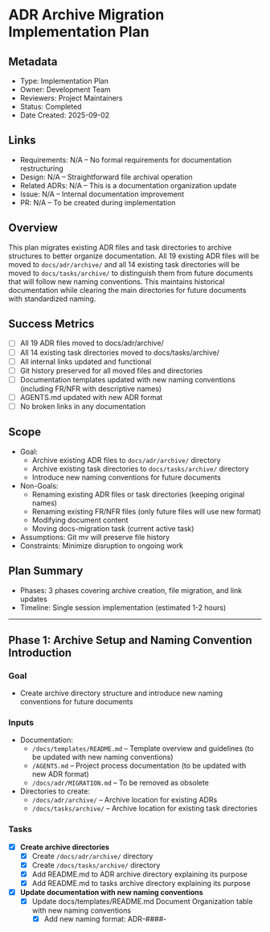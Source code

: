 # ADR Archive Migration Implementation Plan

## Metadata

- Type: Implementation Plan
- Owner: Development Team
- Reviewers: Project Maintainers
- Status: Completed
  <!-- Not Started: Planning complete, awaiting start | Phase X In Progress: Actively working | Blocked: External dependency | Under Review: Implementation complete | Completed: All phases done and verified -->
- Date Created: 2025-09-02

## Links

<!-- Internal project artifacts only. For external resources, see External References section -->

- Requirements: N/A – No formal requirements for documentation restructuring
- Design: N/A – Straightforward file archival operation
- Related ADRs: N/A – This is a documentation organization update
- Issue: N/A – Internal documentation improvement
- PR: N/A – To be created during implementation

## Overview

This plan migrates existing ADR files and task directories to archive structures to better organize documentation. All 19 existing ADR files will be moved to `docs/adr/archive/` and all 14 existing task directories will be moved to `docs/tasks/archive/` to distinguish them from future documents that will follow new naming conventions. This maintains historical documentation while clearing the main directories for future documents with standardized naming.

## Success Metrics

- [ ] All 19 ADR files moved to docs/adr/archive/
- [ ] All 14 existing task directories moved to docs/tasks/archive/
- [ ] All internal links updated and functional
- [ ] Git history preserved for all moved files and directories
- [ ] Documentation templates updated with new naming conventions (including FR/NFR with descriptive names)
- [ ] AGENTS.md updated with new ADR format
- [ ] No broken links in any documentation

## Scope

- Goal:
  - Archive existing ADR files to `docs/adr/archive/` directory
  - Archive existing task directories to `docs/tasks/archive/` directory
  - Introduce new naming conventions for future documents
- Non-Goals:
  - Renaming existing ADR files or task directories (keeping original names)
  - Renaming existing FR/NFR files (only future files will use new format)
  - Modifying document content
  - Moving docs-migration task (current active task)
- Assumptions: Git mv will preserve file history
- Constraints: Minimize disruption to ongoing work

## Plan Summary

- Phases: 3 phases covering archive creation, file migration, and link updates
- Timeline: Single session implementation (estimated 1-2 hours)

---

## Phase 1: Archive Setup and Naming Convention Introduction

### Goal

- Create archive directory structure and introduce new naming conventions for future documents

### Inputs

- Documentation:
  - `/docs/templates/README.md` – Template overview and guidelines (to be updated with new naming conventions)
  - `/AGENTS.md` – Project process documentation (to be updated with new ADR format)
  - `/docs/adr/MIGRATION.md` – To be removed as obsolete
- Directories to create:
  - `/docs/adr/archive/` – Archive location for existing ADRs
  - `/docs/tasks/archive/` – Archive location for existing task directories

### Tasks

- [x] **Create archive directories**
  - [x] Create `/docs/adr/archive/` directory
  - [x] Create `/docs/tasks/archive/` directory
  - [x] Add README.md to ADR archive directory explaining its purpose
  - [x] Add README.md to tasks archive directory explaining its purpose
- [x] **Update documentation with new naming conventions**
  - [x] Update docs/templates/README.md Document Organization table with new naming conventions
    - [x] Add new naming format: ADR-####-<title> for future ADRs
    - [x] Add new naming format: T-####-<name> for task directories
    - [x] Add new naming format: AN-####-<title> for analysis documents
    - [x] Update FR/NFR formats to include descriptive suffixes (FR-####-<capability>, NFR-####-<quality>)
    - [x] Update ADR location to note both main directory (for new) and archive (for existing)
  - [x] Update AGENTS.md
    - [x] Update ADR reference format from `###-<title>` to `ADR-####-<title>` for future ADRs
    - [x] Add note about archived ADRs location
  - [x] Remove docs/adr/MIGRATION.md as obsolete

### Deliverables

- Archive directory structure created
- New naming conventions documented for future documents
- Templates and AGENTS.md updated with new formats
- Documentation updated to reflect both archive and new conventions

### Verification

```bash
# Verify directories exist
ls -la docs/adr/archive/
ls -la docs/tasks/archive/
# Verify MIGRATION.md removed
test ! -f docs/adr/MIGRATION.md && echo "MIGRATION.md successfully removed"
# Verify new naming conventions documented
grep -E "ADR-[0-9]{4}" docs/templates/README.md
grep -E "T-[0-9]{4}" docs/templates/README.md
# Verify AGENTS.md updated
grep -E "ADR-[0-9]{4}" AGENTS.md
```

### Acceptance Criteria (Phase Gate)

- Archive directories exist and are ready for files (both ADR and tasks)
- New naming conventions documented in docs/templates/README.md
- AGENTS.md updated with new ADR format
- Documentation reflects both archive structures and new naming conventions

### Rollback/Fallback

- Remove archive directory if issues arise

---

## Phase 2: ADR and Task Migration to Archives

### Goal

- Move all 19 ADR files to ADR archive directory
- Move all 14 existing task directories to task archive directory

### Inputs

- Dependencies:
  - Phase 1: Archive directories created
- Files to move (19 ADR files):
  - `/docs/adr/001-kopi-command-structure.md`
  - `/docs/adr/002-serialization-format-for-metadata-storage.md`
  - `/docs/adr/003-jdk-storage-format.md`
  - `/docs/adr/004-error-handling-strategy.md`
  - `/docs/adr/005-web-api-mocking-strategy.md`
  - `/docs/adr/006-progress-indicator-strategy.md`
  - `/docs/adr/007-default-jdk-distribution-selection.md`
  - `/docs/adr/008-platform-compatibility-strategy.md`
  - `/docs/adr/009-logging-strategy.md`
  - `/docs/adr/010-api-version-fallback-strategy.md`
  - `/docs/adr/011-jre-support-strategy.md`
  - `/docs/adr/012-build-and-test-performance-optimization.md`
  - `/docs/adr/013-binary-switching-approaches.md`
  - `/docs/adr/014-configuration-and-version-file-formats.md`
  - `/docs/adr/015-version-manager-migration-support.md`
  - `/docs/adr/016-flexible-version-format.md`
  - `/docs/adr/017-jdk-release-metadata-sources.md`
  - `/docs/adr/018-macos-jdk-bundle-structure-handling.md`
  - `/docs/adr/019-version-switching-command-design.md`
- Task directories to move (14 existing tasks):
  - `/docs/tasks/ap-bundle/`
  - `/docs/tasks/doctor/`
  - `/docs/tasks/env/`
  - `/docs/tasks/indicator/`
  - `/docs/tasks/install/`
  - `/docs/tasks/lock/`
  - `/docs/tasks/metadata/`
  - `/docs/tasks/search/`
  - `/docs/tasks/shims/`
  - `/docs/tasks/switch/`
  - `/docs/tasks/uninstall/`
  - `/docs/tasks/version/`
  - `/docs/tasks/which/`
  - Note: `/docs/tasks/docs-migration/` stays (this current task)

### Tasks

- [x] **Move ADR files using git mv**
  - [x] Move all 19 ADR files to docs/adr/archive/
  - [x] Preserve original file names (no renaming)
  - [x] Verify git history is maintained
- [x] **Move task directories using git mv**
  - [x] Move all 13 existing task directories to docs/tasks/archive/
  - [x] Preserve original directory names (no renaming)
  - [x] Keep docs-migration in place (current active task)

### Deliverables

- All ADR files moved to ADR archive with preserved git history
- All existing task directories moved to task archive with preserved git history

### Verification

```bash
# Verify all ADR files moved
ls docs/adr/archive/*.md | wc -l  # Should output: 19
# Verify no ADR files remain in main directory
ls docs/adr/*.md 2>/dev/null | wc -l  # Should output: 0
# Verify all task directories moved
ls -d docs/tasks/archive/*/ | wc -l  # Should output: 14
# Verify only docs-migration remains in main tasks directory
ls -d docs/tasks/*/ | grep -v archive | wc -l  # Should output: 1
# Verify git history preserved
git log --follow docs/adr/archive/001-kopi-command-structure.md
git log --follow docs/tasks/archive/install/
```

### Acceptance Criteria (Phase Gate)

- All 19 ADR files successfully moved to ADR archive
- All 14 task directories successfully moved to task archive
- Git history preserved for all files and directories
- Main ADR directory clear of old files
- Main tasks directory contains only docs-migration (current task)

### Rollback/Fallback

- Git mv files back to original location if issues arise

---

## Phase 3: Cross-Reference Updates

### Goal

- Update all internal documentation links to point to archived ADR locations

### Inputs

- Dependencies:
  - Phase 2: ADR files moved to archive
- Files potentially containing ADR references:
  - All .md files in docs/
  - README.md files throughout the project
  - Source code comments (if any)

### Tasks

- [x] **Update ADR references in documentation**
  - [x] Search for ADR references in all .md files
  - [x] Update paths from `docs/adr/` to `docs/adr/archive/`
  - [x] Update docs/templates/README.md example links
  - [x] Update any ADR cross-references within archived ADR files themselves
- [x] **Update source code references (if any)**
  - [x] Search for ADR references in Rust source comments
  - [x] Update any found references to archive path

### Deliverables

- All documentation with updated ADR archive links
- No broken internal references

### Verification

```bash
# Check for old ADR patterns (should only be in archive)
grep -r "docs/adr/[0-9][0-9][0-9]-" docs/ --include="*.md" | grep -v archive
# Should return no results outside archive

# Verify archive references exist
grep -r "docs/adr/archive/[0-9][0-9][0-9]-" docs/ --include="*.md"
# Should return updated references
```

### Acceptance Criteria (Phase Gate)

- No broken ADR links outside archive directory
- All links to ADRs point to archive location

### Rollback/Fallback

- Use git diff to identify and revert link changes if needed

## Testing Strategy

### Documentation Testing

- Manual review of all changed links
- Automated grep patterns to find broken references
- Git log verification for history preservation

### Integration Testing

- Verify documentation renders correctly in GitHub
- Check that IDEs can follow the archive links
- Ensure any documentation generation tools still work

---

## Dependencies

### External Tools

- `git` – For mv operations and history preservation
- `grep` – For searching and verification
- Standard Unix tools (ls, wc, find)

### Internal Modules

- No code module dependencies (documentation only)

---

## Risks & Mitigations

1. Risk: Breaking external links from issues/PRs
   - Mitigation: Archive maintains file names, only path changes
   - Validation: Search GitHub issues/PRs for ADR links
   - Fallback: Could symlink from old location if critical

2. Risk: Git history loss during move
   - Mitigation: Use git mv exclusively (not delete + add)
   - Validation: Test with one file first
   - Fallback: Restore from backup branch

3. Risk: Missing some references during update
   - Mitigation: Multiple search patterns and manual review
   - Validation: Automated grep verification
   - Fallback: Fix incrementally as found

---

## Documentation & Change Management

### Documentation Updates

- This plan itself documents the migration
- README files will reflect new conventions
- Consider adding a CHANGELOG entry

### Communication

- Note in next PR that documentation naming has been standardized
- Update any contributor guidelines if they exist

---

## Implementation Guidelines

### File Operations

- Use `git mv` for all moves to preserve history
- Batch operations where possible for efficiency
- Verify each phase before proceeding

### Archive Standards

- Maintain original file names in archive
- Preserve directory structure if needed
- Keep archive README up to date

---

## Definition of Done

- [x] Archive directories created at docs/adr/archive/ and docs/tasks/archive/
- [x] Archive README.md files explaining purpose in both archives
- [x] All 19 ADR files moved to ADR archive directory
- [x] All 13 existing task directories moved to task archive directory (14 originally planned, but metadata was already in archive)
- [x] All internal documentation links updated to archive paths
- [x] docs/adr/MIGRATION.md removed
- [x] New naming conventions documented in templates (ADR, FR/NFR, AN, Tasks)
- [x] AGENTS.md updated with new ADR format
- [x] No broken links in any documentation
- [x] Git history preserved for all moved files and directories
- [x] Verification scripts run successfully
- [x] Migration documented in this plan

---

## Status Tracking

- Not Started: Current state, plan complete
- Phase 1 In Progress: Archive setup
- Phase 2 In Progress: ADR migration to archive
- Phase 3 In Progress: Link updates
- Completed: All phases done and verified

---

## Open Questions

- None identified – straightforward file archival operation

---

## Notes

This plan archives existing ADRs and task directories to maintain historical documentation while clearing the main directories for future documents. After this migration:

- Existing ADRs will be in: `docs/adr/archive/`
- Existing task directories will be in: `docs/tasks/archive/`
- New ADRs will use: `ADR-####-<title>.md` in the main `docs/adr/` directory
- New Requirements will use: `FR-####-<capability>.md` and `NFR-####-<quality>.md` formats
- New tasks will use: `T-####-<name>/` in the main `docs/tasks/` directory with `design.md` and `plan.md` files
- New analysis docs will use: `AN-####-<topic>.md` format
- The archives preserve the original names and git history
- docs-migration task remains in main directory as the current active task

---

## Template Usage

This plan follows the existing template from [`docs/templates/plan.md`](../../templates/plan.md). Future plans will be created in task directories following the new `T-####-<name>/` convention.
